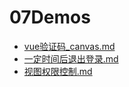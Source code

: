 # 07Demos
- [vue验证码_canvas.md](./01vue验证码_canvas.md)
- [一定时间后退出登录.md](./02一定时间后退出登录.md)
- [视图权限控制.md](./03视图权限控制.md)